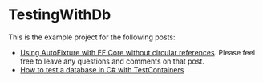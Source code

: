 # TestingWithDb

This is the example project for the following posts:

- [Using AutoFixture with EF Core without circular references](https://daninacan.com/using-autofixture-with-ef-core-without-circular-references). Please feel free to leave any questions and comments on that post.
- [How to test a database in C# with TestContainers](https://daninacan.com/how-to-test-a-database-in-c-with-testcontainers)
